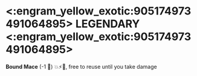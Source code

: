 # <:engram_yellow_exotic:905174973491064895> LEGENDARY <:engram_yellow_exotic:905174973491064895>

**Bound Mace** (-1 :large_blue_diamond:) :boom::zap::no_entry_sign:, free to reuse until you take damage
